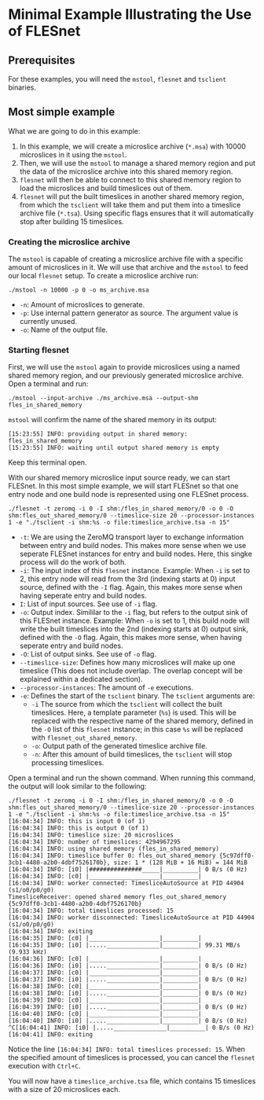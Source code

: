 # Minimal Example Illustrating the Use of FLESnet
## Prerequisites
For these examples, you will need the `mstool`, `flesnet` and `tsclient` binaries.

## Most simple example
What we are going to do in this example:
1. In this example, we will create a microslice archive (`*.msa`) with 10000 microslices in it using the `mstool`.
2. Then, we will use the `mstool` to manage a shared memory region and put the data of the microslice archive into this shared memory region.
3. `flesnet` will then be able to connect to this shared memory region to load the microslices and build timeslices out of them.
5. `flesnet` will put the built timeslices in another shared memory region, from which the `tsclient` will take them and put them into a timeslice archive file (`*.tsa`). Using specific flags ensures that it will automatically stop after building 15 timeslices.

### Creating the microslice archive

The `mstool` is capable of creating a microslice archive file with a specific amount of microslices in it. We will use that archive and the `mstool` to feed our local `flesnet` setup.
To create a microslice archive run:
```
./mstool -n 10000 -p 0 -o ms_archive.msa
```

- `-n`: Amount of microslices to generate.
- `-p`: Use internal pattern generator as source. The argument value is currently unused.
- `-o`: Name of the output file.

### Starting flesnet

First, we will use the `mstool` again to provide microslices using a named shared memory region, and our previously generated microslice archive. Open a terminal and run:
```
./mstool --input-archive ./ms_archive.msa --output-shm fles_in_shared_memory
```
`mstool` will confirm the name of the shared memory in its output:
```
[15:23:55] INFO: providing output in shared memory: fles_in_shared_memory
[15:23:55] INFO: waiting until output shared memory is empty
```
Keep this terminal open.

With our shared memory microslice input source ready, we can start FLESnet. In this most simple example, we will start FLESnet so that one entry node and one build node is represented using one FLESnet process.

```
./flesnet -t zeromq -i 0 -I shm:/fles_in_shared_memory/0 -o 0 -O shm:fles_out_shared_memory/0 --timeslice-size 20 --processor-instances 1 -e "./tsclient -i shm:%s -o file:timeslice_archive.tsa -n 15"
```

- `-t`: We are using the ZeroMQ transport layer to exchange information between entry and build nodes. This makes more sense when we use seperate FLESnet instances for entry and build nodes. Here, this singke process will do the work of both.
- `-i`: The input index of this `flesnet` instance. Example: When `-i` is set to 2, this entry node will read from the 3rd (indexing starts at 0) input source, defined with the `-I` flag. Again, this makes more sense when having seperate entry and build nodes.
- `I`: List of input sources. See use of `-i` flag.
- `-o`: Output index. Simililar to the `-i` flag, but refers to the output sink of this FLESnet instance. Example: When `-o` is set to 1, this build node will write the built timeslices into the 2nd (indexing starts at 0) output sink, defined with the `-O` flag. Again, this makes more sense, when having seperate entry and build nodes. 
- `-O`: List of output sinks. See use of `-o` flag.
- `--timeslice-size`: Defines how many microslices will make up one timeslice (This does not include overlap. The overlap concept will be explained within a dedicated section).
- `--processor-instances`: The amount of `-e` executions.
- `-e`: Defines the start of the `tsclient` binary. The `tsclient` arguments are:
	- `-i` The source from which the `tsclient` will collect the built timeslices. Here, a template parameter (`%s`) is used. This will be replaced with the respective name of the shared memory, defined in the `-O` list of this `flesnet`  instance; in this case `%s` will be replaced with `flesnet_out_shared_memory`.
	-  `-o`: Output path of the generated timeslice archive file.
	-  `-n`: After this amount of build timeslices, the `tsclient` will stop processing timeslices.

Open a terminal and run the shown command.
When running this command, the output will look similar to the following:
```
./flesnet -t zeromq -i 0 -I shm:/fles_in_shared_memory/0 -o 0 -O shm:fles_out_shared_memory/0 --timeslice-size 20 --processor-instances 1 -e "./tsclient -i shm:%s -o file:timeslice_archive.tsa -n 15" 
[16:04:34] INFO: this is input 0 (of 1)
[16:04:34] INFO: this is output 0 (of 1)
[16:04:34] INFO: timeslice size: 20 microslices
[16:04:34] INFO: number of timeslices: 4294967295
[16:04:34] INFO: using shared memory (fles_in_shared_memory)
[16:04:34] INFO: timeslice buffer 0: fles_out_shared_memory {5c97dff0-3cb1-4480-a2b0-4dbf7526170b}, size: 1 * (128 MiB + 16 MiB) = 144 MiB
[16:04:34] INFO: [i0] |###############_____|__________| 0 B/s (0 Hz)
[16:04:34] INFO: [c0] |____________________|__________| 
[16:04:34] INFO: worker connected: TimesliceAutoSource at PID 44904 (s1/o0/p0/g0)
TimesliceReceiver: opened shared memory fles_out_shared_memory {5c97dff0-3cb1-4480-a2b0-4dbf7526170b}
[16:04:34] INFO: total timeslices processed: 15
[16:04:34] INFO: worker disconnected: TimesliceAutoSource at PID 44904 (s1/o0/p0/g0)
[16:04:34] INFO: exiting
[16:04:35] INFO: [c0] |____________________|__________| 
[16:04:35] INFO: [i0] |....._______________|__________| 99.31 MB/s (9.933 kHz)
[16:04:36] INFO: [c0] |____________________|__________| 
[16:04:36] INFO: [i0] |....._______________|__________| 0 B/s (0 Hz)
[16:04:37] INFO: [c0] |____________________|__________| 
[16:04:37] INFO: [i0] |....._______________|__________| 0 B/s (0 Hz)
[16:04:38] INFO: [c0] |____________________|__________| 
[16:04:38] INFO: [i0] |....._______________|__________| 0 B/s (0 Hz)
[16:04:39] INFO: [c0] |____________________|__________| 
[16:04:39] INFO: [i0] |....._______________|__________| 0 B/s (0 Hz)
[16:04:40] INFO: [c0] |____________________|__________| 
[16:04:40] INFO: [i0] |....._______________|__________| 0 B/s (0 Hz)
^C[16:04:41] INFO: [i0] |....._______________|__________| 0 B/s (0 Hz)
[16:04:41] INFO: exiting
```

Notice the line `[16:04:34] INFO: total timeslices processed: 15`. When the specified amount of timeslices is processed, you can cancel the `flesnet` execution with `Ctrl+C`.

You will now have a `timeslice_archive.tsa` file, which contains 15 timeslices with a size of 20 microslices each.
